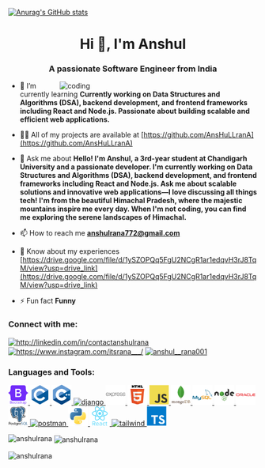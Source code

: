 [![Anurag's GitHub stats](https://github-readme-stats.vercel.app/api?username=AnsHuLLranA)](https://github.com/AnsHuLLranA/github-readme-stats)
<h1 align="center">Hi 👋, I'm Anshul</h1>
<h3 align="center">A passionate Software Engineer from India</h3>

<img align="right" alt="coding" width="400" src=https://camo.githubusercontent.com/7de37139d0b4c1ce40865e799b446c0e963a3dd8fb68d239707237c40604fa3d/68747470733a2f2f63646e2e6472696262626c652e636f6d2f75736572732f3733303730332f73637265656e73686f74732f363538313234332f6176656e746f2e676966>


- 🌱 I’m currently learning **Currently working on Data Structures and Algorithms (DSA), backend development, and frontend frameworks including React and Node.js. Passionate about building scalable and efficient web applications.**

- 👨‍💻 All of my projects are available at [https://github.com/AnsHuLLranA](https://github.com/AnsHuLLranA)

- 💬 Ask me about **Hello! I'm Anshul, a 3rd-year student at Chandigarh University and a passionate developer. I'm currently working on Data Structures and Algorithms (DSA), backend development, and frontend frameworks including React and Node.js. Ask me about scalable solutions and innovative web applications—I love discussing all things tech! I'm from the beautiful Himachal Pradesh, where the majestic mountains inspire me every day. When I'm not coding, you can find me exploring the serene landscapes of Himachal.**

- 📫 How to reach me **anshulrana772@gmail.com**

- 📄 Know about my experiences [https://drive.google.com/file/d/1ySZOPQq5FgU2NCgR1ar1edqvH3rJ8TqM/view?usp=drive_link](https://drive.google.com/file/d/1ySZOPQq5FgU2NCgR1ar1edqvH3rJ8TqM/view?usp=drive_link)

- ⚡ Fun fact **Funny**

<h3 align="left">Connect with me:</h3>
<p align="left">
<a href="https://linkedin.com/in/http://linkedin.com/in/contactanshulrana" target="blank"><img align="center" src="https://raw.githubusercontent.com/rahuldkjain/github-profile-readme-generator/master/src/images/icons/Social/linked-in-alt.svg" alt="http://linkedin.com/in/contactanshulrana" height="30" width="40" /></a>
<a href="https://instagram.com/https://www.instagram.com/itsrana___/" target="blank"><img align="center" src="https://raw.githubusercontent.com/rahuldkjain/github-profile-readme-generator/master/src/images/icons/Social/instagram.svg" alt="https://www.instagram.com/itsrana___/" height="30" width="40" /></a>
<a href="https://www.leetcode.com/anshul__rana001" target="blank"><img align="center" src="https://raw.githubusercontent.com/rahuldkjain/github-profile-readme-generator/master/src/images/icons/Social/leet-code.svg" alt="anshul__rana001" height="30" width="40" /></a>
</p>

<h3 align="left">Languages and Tools:</h3>
<p align="left"> <a href="https://getbootstrap.com" target="_blank" rel="noreferrer"> <img src="https://raw.githubusercontent.com/devicons/devicon/master/icons/bootstrap/bootstrap-plain-wordmark.svg" alt="bootstrap" width="40" height="40"/> </a> <a href="https://www.cprogramming.com/" target="_blank" rel="noreferrer"> <img src="https://raw.githubusercontent.com/devicons/devicon/master/icons/c/c-original.svg" alt="c" width="40" height="40"/> </a> <a href="https://www.w3schools.com/cpp/" target="_blank" rel="noreferrer"> <img src="https://raw.githubusercontent.com/devicons/devicon/master/icons/cplusplus/cplusplus-original.svg" alt="cplusplus" width="40" height="40"/> </a> <a href="https://www.djangoproject.com/" target="_blank" rel="noreferrer"> <img src="https://cdn.worldvectorlogo.com/logos/django.svg" alt="django" width="40" height="40"/> </a> <a href="https://expressjs.com" target="_blank" rel="noreferrer"> <img src="https://raw.githubusercontent.com/devicons/devicon/master/icons/express/express-original-wordmark.svg" alt="express" width="40" height="40"/> </a> <a href="https://www.w3.org/html/" target="_blank" rel="noreferrer"> <img src="https://raw.githubusercontent.com/devicons/devicon/master/icons/html5/html5-original-wordmark.svg" alt="html5" width="40" height="40"/> </a> <a href="https://developer.mozilla.org/en-US/docs/Web/JavaScript" target="_blank" rel="noreferrer"> <img src="https://raw.githubusercontent.com/devicons/devicon/master/icons/javascript/javascript-original.svg" alt="javascript" width="40" height="40"/> </a> <a href="https://www.mongodb.com/" target="_blank" rel="noreferrer"> <img src="https://raw.githubusercontent.com/devicons/devicon/master/icons/mongodb/mongodb-original-wordmark.svg" alt="mongodb" width="40" height="40"/> </a> <a href="https://www.mysql.com/" target="_blank" rel="noreferrer"> <img src="https://raw.githubusercontent.com/devicons/devicon/master/icons/mysql/mysql-original-wordmark.svg" alt="mysql" width="40" height="40"/> </a> <a href="https://nodejs.org" target="_blank" rel="noreferrer"> <img src="https://raw.githubusercontent.com/devicons/devicon/master/icons/nodejs/nodejs-original-wordmark.svg" alt="nodejs" width="40" height="40"/> </a> <a href="https://www.oracle.com/" target="_blank" rel="noreferrer"> <img src="https://raw.githubusercontent.com/devicons/devicon/master/icons/oracle/oracle-original.svg" alt="oracle" width="40" height="40"/> </a> <a href="https://www.postgresql.org" target="_blank" rel="noreferrer"> <img src="https://raw.githubusercontent.com/devicons/devicon/master/icons/postgresql/postgresql-original-wordmark.svg" alt="postgresql" width="40" height="40"/> </a> <a href="https://postman.com" target="_blank" rel="noreferrer"> <img src="https://www.vectorlogo.zone/logos/getpostman/getpostman-icon.svg" alt="postman" width="40" height="40"/> </a> <a href="https://www.python.org" target="_blank" rel="noreferrer"> <img src="https://raw.githubusercontent.com/devicons/devicon/master/icons/python/python-original.svg" alt="python" width="40" height="40"/> </a> <a href="https://reactjs.org/" target="_blank" rel="noreferrer"> <img src="https://raw.githubusercontent.com/devicons/devicon/master/icons/react/react-original-wordmark.svg" alt="react" width="40" height="40"/> </a> <a href="https://tailwindcss.com/" target="_blank" rel="noreferrer"> <img src="https://www.vectorlogo.zone/logos/tailwindcss/tailwindcss-icon.svg" alt="tailwind" width="40" height="40"/> </a> <a href="https://www.typescriptlang.org/" target="_blank" rel="noreferrer"> <img src="https://raw.githubusercontent.com/devicons/devicon/master/icons/typescript/typescript-original.svg" alt="typescript" width="40" height="40"/> </a> </p>

<p><img align="left" src="https://github-readme-stats.vercel.app/api/top-langs?username=anshulrana&show_icons=true&locale=en&layout=compact" alt="anshulrana" /></p>

<p>&nbsp;<img align="center" src="https://github-readme-stats.vercel.app/api?username=anshulrana&show_icons=true&locale=en" alt="anshulrana" /></p>

<p><img align="center" src="https://github-readme-streak-stats.herokuapp.com/?user=anshulrana&" alt="anshulrana" /></p>

